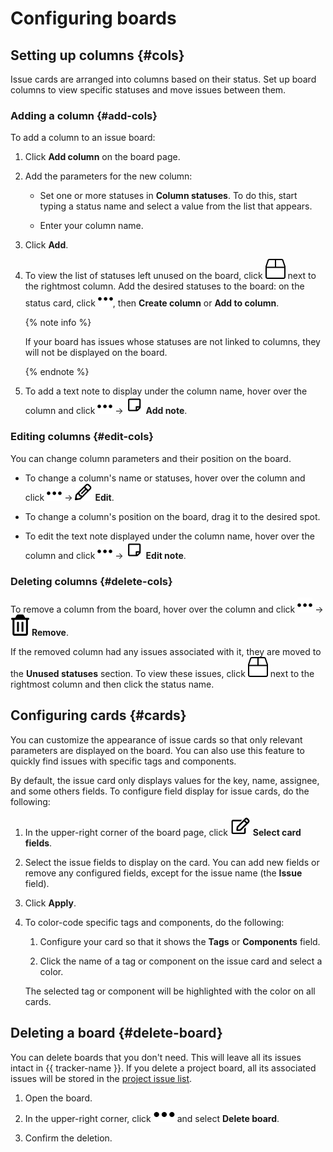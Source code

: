 # Configuring boards



## Setting up columns {#cols}

Issue cards are arranged into columns based on their status. Set up board columns to view specific statuses and move issues between them.

### Adding a column {#add-cols}

To add a column to an issue board:

1. Click **Add column** on the board page.

1. Add the parameters for the new column:

    * Set one or more statuses in **Column statuses**. To do this, start typing a status name and select a value from the list that appears.

    * Enter your column name.

1. Click **Add**.

1. To view the list of statuses left unused on the board, click ![](../../_assets/tracker/svg/unused-status.svg) next to the rightmost column. Add the desired statuses to the board: on the status card, click ![](../../_assets/tracker/svg/actions.svg), then **Create column** or **Add to column**.

   {% note info %}

   If your board has issues whose statuses are not linked to columns, they will not be displayed on the board.

   {% endnote %}

1. To add a text note to display under the column name, hover over the column and click ![](../../_assets/tracker/svg/actions.svg) → ![](../../_assets/tracker/svg/icon-note.svg) **Add note**.

### Editing columns {#edit-cols}

You can change column parameters and their position on the board.

* To change a column's name or statuses, hover over the column and click ![](../../_assets/tracker/svg/actions.svg) → ![](../../_assets/tracker/svg/icon-edit.svg) **Edit**.

* To change a column's position on the board, drag it to the desired spot.

* To edit the text note displayed under the column name, hover over the column and click ![](../../_assets/tracker/svg/actions.svg) → ![](../../_assets/tracker/svg/icon-note.svg) **Edit note**.

### Deleting columns {#delete-cols}

To remove a column from the board, hover over the column and click ![](../../_assets/tracker/svg/actions.svg) → ![](../../_assets/tracker/svg/icon-remove.svg) **Remove**.

If the removed column had any issues associated with it, they are moved to the **Unused statuses** section. To view these issues, click ![](../../_assets/tracker/svg/unused-status.svg) next to the rightmost column and then click the status name.

## Configuring cards {#cards}

You can customize the appearance of issue cards so that only relevant parameters are displayed on the board. You can also use this feature to quickly find issues with specific tags and components.

By default, the issue card only displays values for the key, name, assignee, and some others fields. To configure field display for issue cards, do the following:

1. In the upper-right corner of the board page, click ![](../../_assets/tracker/svg/icon-card.svg) **Select card fields**.

1. Select the issue fields to display on the card. You can add new fields or remove any configured fields, except for the issue name (the **Issue** field).

1. Click **Apply**.

1. To color-code specific tags and components, do the following:

   1. Configure your card so that it shows the **Tags** or **Components** field.

   2. Click the name of a tag or component on the issue card and select a color.

   The selected tag or component will be highlighted with the color on all cards.

## Deleting a board {#delete-board}

You can delete boards that you don't need. This will leave all its issues intact in {{ tracker-name }}. If you delete a project board, all its associated issues will be stored in the [project issue list](project-list.md).

1. Open the board.

1. In the upper-right corner, click ![](../../_assets/horizontal-ellipsis.svg) and select **Delete board**.



1. Confirm the deletion.

